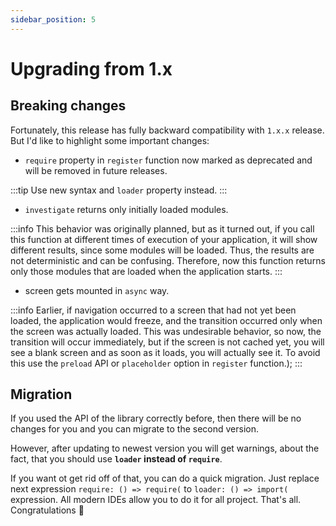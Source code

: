 ```yaml
---
sidebar_position: 5
---
```


# Upgrading from 1.x

## Breaking changes

Fortunately, this release has fully backward compatibility with `1.x.x` release. But I'd like to highlight some important changes:

- `require` property in `register` function now marked as deprecated and will be removed in future releases.

:::tip
Use new syntax and `loader` property instead.
:::

- `investigate` returns only initially loaded modules.

:::info
This behavior was originally planned, but as it turned out, if you call this function at different times of execution of your application, it will show different results, since some modules will be loaded. Thus, the results are not deterministic and can be confusing. Therefore, now this function returns only those modules that are loaded when the application starts.
:::

- screen gets mounted in `async` way.

:::info
Earlier, if navigation occurred to a screen that had not yet been loaded, the application would freeze, and the transition occurred only when the screen was actually loaded. This was undesirable behavior, so now, the transition will occur immediately, but if the screen is not cached yet, you will see a blank screen and as soon as it loads, you will actually see it. To avoid this use the `preload` API or `placeholder` option in `register` function.);
:::

## Migration

If you used the API of the library correctly before, then there will be no changes for you and you can migrate to the second version.

However, after updating to newest version you will get warnings, about the fact, that you should use **`loader` instead of `require`**.

If you want ot get rid off of that, you can do a quick migration. Just replace next expression `require: () => require(` to `loader: () => import(` expression. All modern IDEs allow you to do it for all project. That's all. Congratulations 🎉